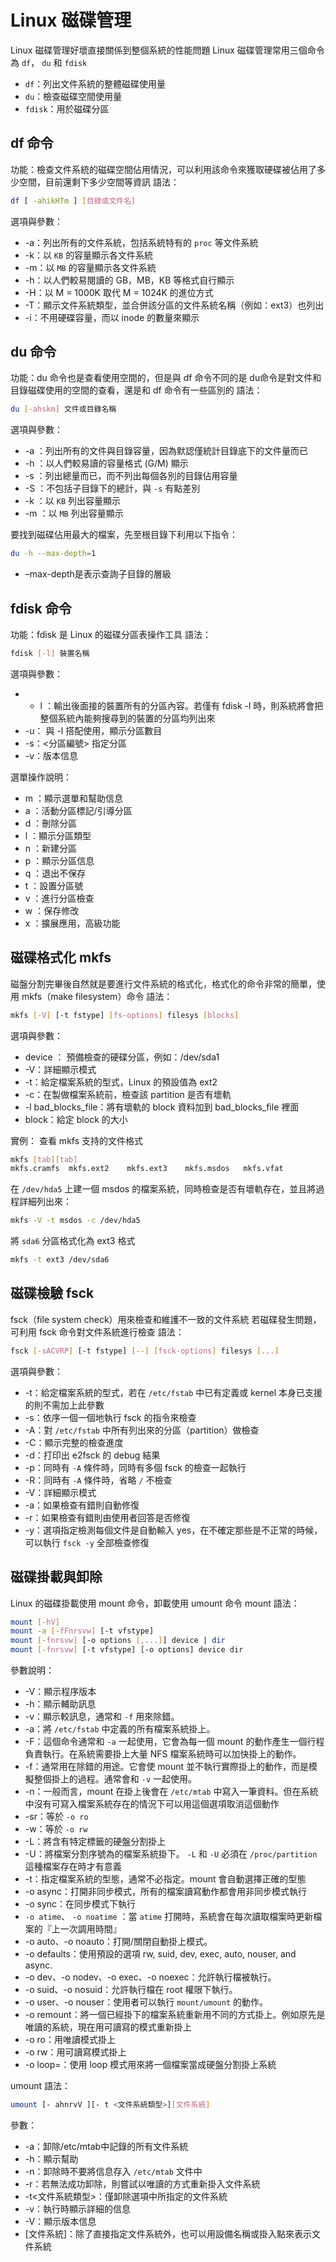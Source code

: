 # Linux 磁碟管理

Linux 磁碟管理好壞直接關係到整個系統的性能問題
Linux 磁碟管理常用三個命令為 `df`， `du` 和 `fdisk`

- `df`：列出文件系統的整體磁碟使用量
- `du`：檢查磁碟空間使用量
- `fdisk`：用於磁碟分區

## df 命令

功能：檢查文件系統的磁碟空間佔用情況，可以利用該命令來獲取硬碟被佔用了多少空間，目前還剩下多少空間等資訊
語法：

```sh
df [ -ahikHTm ] [目錄或文件名]
```

選項與參數：

- -a：列出所有的文件系統，包括系統特有的 `proc` 等文件系統
- -k：以 `KB` 的容量顯示各文件系統
- -m：以 `MB` 的容量顯示各文件系統
- -h：以人們較易閱讀的 GB，MB，KB 等格式自行顯示
- -H：以 M = 1000K 取代 M = 1024K 的進位方式
- -T：顯示文件系統類型，並合併該分區的文件系統名稱（例如：ext3）也列出
- -i：不用硬碟容量，而以 inode 的數量來顯示

## du 命令

功能：du 命令也是查看使用空間的，但是與 df 命令不同的是 du命令是對文件和目錄磁碟使用的空間的查看，還是和 df 命令有一些區別的
語法：

```sh
du [-ahskm] 文件或目錄名稱
```

選項與參數：

- -a ：列出所有的文件與目錄容量，因為默認僅統計目錄底下的文件量而已
- -h ：以人們較易讀的容量格式 (G/M) 顯示
- -s ：列出總量而已，而不列出每個各別的目錄佔用容量
- -S ：不包括子目錄下的總計，與 `-s` 有點差別
- -k ：以 `KB` 列出容量顯示
- -m ：以 `MB` 列出容量顯示

要找到磁碟佔用最大的檔案，先至根目錄下利用以下指令：

```sh
du -h --max-depth=1
```

- –max-depth是表示查詢子目錄的層級

## fdisk 命令

功能：fdisk 是 Linux 的磁碟分區表操作工具
語法：

```sh
fdisk [-l] 裝置名稱
```

選項與參數：

- - l ：輸出後面接的裝置所有的分區內容。若僅有 fdisk -l 時，則系統將會把整個系統內能夠搜尋到的裝置的分區均列出來
- -u： 與 -l 搭配使用，顯示分區數目
- -s：<分區編號> 指定分區
- -v：版本信息

選單操作說明：

- m ：顯示選單和幫助信息
- a ：活動分區標記/引導分區
- d ：刪除分區
- l ：顯示分區類型
- n ：新建分區
- p ：顯示分區信息
- q ：退出不保存
- t ：設置分區號
- v ：進行分區檢查
- w ：保存修改
- x ：擴展應用，高級功能

## 磁碟格式化 mkfs

磁盤分割完畢後自然就是要進行文件系統的格式化，格式化的命令非常的簡單，使用 mkfs（make filesystem）命令
語法：

```sh
mkfs [-V] [-t fstype] [fs-options] filesys [blocks]
```

選項與參數：

- device ： 預備檢查的硬碟分區，例如：/dev/sda1
- -V：詳細顯示模式
- -t：給定檔案系統的型式，Linux 的預設值為 ext2
- -c：在製做檔案系統前，檢查該 partition 是否有壞軌
- -l bad_blocks_file：將有壞軌的 block 資料加到 bad_blocks_file 裡面
- block：給定 block 的大小

實例：
查看 mkfs 支持的文件格式

```sh
mkfs [tab][tab]
mkfs.cramfs  mkfs.ext2    mkfs.ext3    mkfs.msdos   mkfs.vfat
```

在 `/dev/hda5` 上建一個 msdos 的檔案系統，同時檢查是否有壞軌存在，並且將過程詳細列出來：

```sh
mkfs -V -t msdos -c /dev/hda5
```

將 `sda6` 分區格式化為 ext3 格式

```sh
mkfs -t ext3 /dev/sda6
```

## 磁碟檢驗 fsck

fsck（file system check）用來檢查和維護不一致的文件系統
若磁碟發生問題，可利用 fsck 命令對文件系統進行檢查
語法：

```sh
fsck [-sACVRP] [-t fstype] [--] [fsck-options] filesys [...]
```

選項與參數：

- -t：給定檔案系統的型式，若在 `/etc/fstab` 中已有定義或 kernel 本身已支援的則不需加上此參數
- -s：依序一個一個地執行 fsck 的指令來檢查
- -A：對 `/etc/fstab` 中所有列出來的分區（partition）做檢查
- -C：顯示完整的檢查進度
- -d：打印出 e2fsck 的 debug 結果
- -p：同時有 `-A` 條件時，同時有多個 fsck 的檢查一起執行
- -R：同時有 `-A` 條件時，省略 `/` 不檢查
- -V：詳細顯示模式
- -a：如果檢查有錯則自動修復
- -r：如果檢查有錯則由使用者回答是否修復
- -y：選項指定檢測每個文件是自動輸入 yes，在不確定那些是不正常的時候，可以執行 `fsck -y` 全部檢查修復

## 磁碟掛載與卸除

Linux 的磁碟掛載使用 mount 命令，卸載使用 umount 命令
mount 語法：

```sh
mount [-hV]
mount -a [-fFnrsvw] [-t vfstype]
mount [-fnrsvw] [-o options [,...]] device | dir
mount [-fnrsvw] [-t vfstype] [-o options] device dir
```

參數說明：

- -V：顯示程序版本
- -h：顯示輔助訊息
- -v：顯示較訊息，通常和 `-f` 用來除錯。
- -a：將 `/etc/fstab` 中定義的所有檔案系統掛上。
- -F：這個命令通常和 `-a` 一起使用，它會為每一個 mount 的動作產生一個行程負責執行。在系統需要掛上大量 NFS 檔案系統時可以加快掛上的動作。
- -f：通常用在除錯的用途。它會使 mount 並不執行實際掛上的動作，而是模擬整個掛上的過程。通常會和 `-v` 一起使用。
- -n：一般而言，mount 在掛上後會在 `/etc/mtab` 中寫入一筆資料。但在系統中沒有可寫入檔案系統存在的情況下可以用這個選項取消這個動作
- -sr：等於 `-o ro`
- -w：等於 `-o rw`
- -L：將含有特定標籤的硬盤分割掛上
- -U：將檔案分割序號為的檔案系統掛下。 `-L` 和 `-U` 必須在 `/proc/partition` 這種檔案存在時才有意義
- -t：指定檔案系統的型態，通常不必指定。mount 會自動選擇正確的型態
- -o async：打開非同步模式，所有的檔案讀寫動作都會用非同步模式執行
- -o sync：在同步模式下執行
- `-o atime`、 `-o noatime` ：當 `atime` 打開時，系統會在每次讀取檔案時更新檔案的『上一次調用時間』
- -o auto、-o noauto：打開/關閉自動掛上模式。
- -o defaults：使用預設的選項 rw, suid, dev, exec, auto, nouser, and async.
- -o dev、-o nodev、-o exec、-o noexec：允許執行檔被執行。
- -o suid、-o nosuid：允許執行檔在 root 權限下執行。
- -o user、-o nouser：使用者可以執行 `mount/umount` 的動作。
- -o remount：將一個已經掛下的檔案系統重新用不同的方式掛上。例如原先是唯讀的系統，現在用可讀寫的模式重新掛上
- -o ro：用唯讀模式掛上
- -o rw：用可讀寫模式掛上
- -o loop=：使用 loop 模式用來將一個檔案當成硬盤分割掛上系統

umount 語法：

```sh
umount [- ahnrvV ][- t <文件系統類型>][文件系統]
```

參數：

- -a：卸除/etc/mtab中記錄的所有文件系統
- -h：顯示幫助
- -n：卸除時不要將信息存入 `/etc/mtab` 文件中
- -r：若無法成功卸除，則嘗試以唯讀的方式重新掛入文件系統
- -t<文件系統類型>：僅卸除選項中所指定的文件系統
- -v：執行時顯示詳細的信息
- -V：顯示版本信息
- [文件系統]：除了直接指定文件系統外，也可以用設備名稱或掛入點來表示文件系統